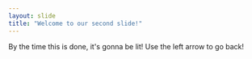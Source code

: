 ```yaml
---
layout: slide
title: "Welcome to our second slide!"
---
```

By the time this is done, it's gonna be lit!
Use the left arrow to go back!
